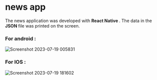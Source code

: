 # news app
<p> The news application was developed with <b> React Native </b> . The data in the <b> JSON  </b> file was printed on the screen. </p>


<h3> For android : </h3>

![Screenshot 2023-07-19 005831](https://github.com/edakaraman/news_app/assets/95571155/11e7217a-a4a3-48bd-ac9a-b3bd13da3980)




<h3> For IOS : </h3>


![Screenshot 2023-07-19 181602](https://github.com/edakaraman/news_app/assets/95571155/88a2b22e-47c9-4a29-83f6-6263c83c736d)


